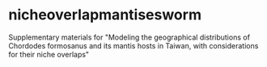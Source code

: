 # nicheoverlapmantisesworm
Supplementary materials for "Modeling the geographical distributions of Chordodes formosanus and its mantis hosts in Taiwan, with considerations for their niche overlaps"
